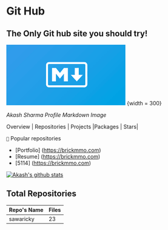 # Git Hub  
## The Only Git hub site you should try! 

![Akash's Sharma Image](image.png) {width = 300}

*Akash Sharma Profile Markdown Image* 

Overview | Repositories | Projects |Packages | Stars| 

 ``📝`` Popular repositories

-  [Portfolio] (https://brickmmo.com)
-  [Resume] (https://brickmmo.com)
-  [5114] (https://brickmmo.com)


[![Akash's github stats](https://github-readme-stats.vercel.app/api?username=sawaricky&show_icons=true&title_color=fff&icon_color=79ff97&text_color=9f9f9f&bg_color=151515&count_private=true)](https://github.com/sawaricky/)

## Total Repositories 
| Repo's Name | Files |
| ----------- | ----- | 
|  sawaricky  |   23  |


